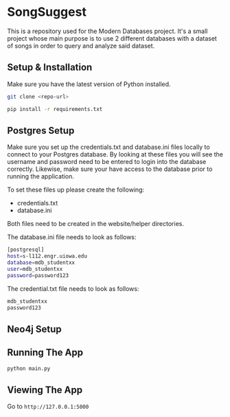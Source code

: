 # SongSuggest
This is a repository used for the Modern Databases project. It's a small project 
whose main purpose is to use 2 different databases with a dataset of songs in 
order to query and analyze said dataset.

## Setup & Installation
Make sure you have the latest version of Python installed.

```bash
git clone <repo-url>
```

```bash
pip install -r requirements.txt
```

## Postgres Setup
Make sure you set up the credentials.txt and database.ini files locally to 
connect to your Postgres database. By looking at these files you will see the 
username and password need to be entered to login into the database correctly.
Likewise, make sure your have access to the database prior to running the 
application.

To set these files up please create the following:

- credentials.txt
- database.ini

Both files need to be created in the website/helper directories.

The database.ini file needs to look as follows:

```bash
[postgresql]
host=s-l112.engr.uiowa.edu
database=mdb_studentxx
user=mdb_studentxx
password=password123
```

The credential.txt file needs to look as follows:

```bash
mdb_studentxx
password123
```

## Neo4j Setup

## Running The App
```bash
python main.py
```

## Viewing The App
Go to `http://127.0.0.1:5000`

